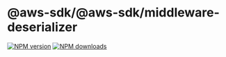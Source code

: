 # @aws-sdk/@aws-sdk/middleware-deserializer

[![NPM version](https://img.shields.io/npm/v/@aws-sdk/@aws-sdk/middleware-deserializer/preview.svg)](https://www.npmjs.com/package/@aws-sdk/@aws-sdk/middleware-deserializer)
[![NPM downloads](https://img.shields.io/npm/dm/@aws-sdk/@aws-sdk/middleware-deserializer.svg)](https://www.npmjs.com/package/@aws-sdk/@aws-sdk/middleware-deserializer)

